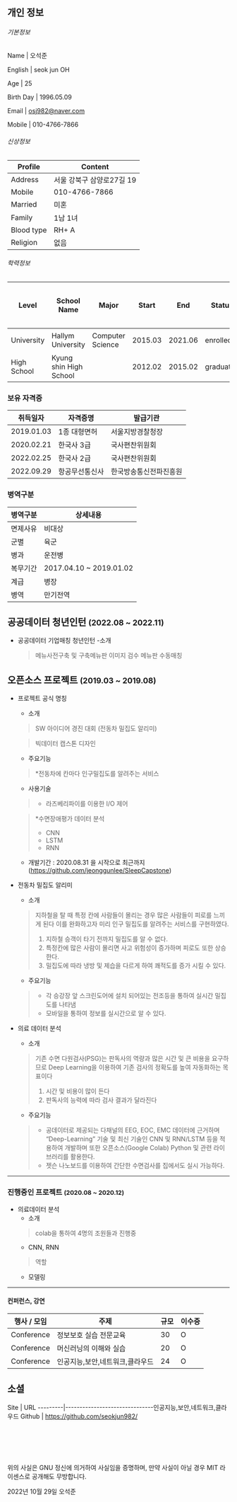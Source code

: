 ## 개인 정보

###### 기본정보  



Name       | 오석준 

English | seok jun OH

Age        | 25 

Birth Day  | 1996.05.09

Email      | osj982@naver.com

Mobile     | 010-4766-7866




###### 신상정보

Profile    | Content
-----------|--------------------------------------
Address    | 서울 강북구 삼양로27길 19
Mobile     | 010-4766-7866
Married    | 미혼
Family     | 1남 1녀
Blood type | RH+ A
Religion   | 없음
  
###### 학력정보

Level       | School Name    | Major            | Start   | End     | Status    | 최종학력
------------|----------------|------------------|---------|---------|-----------|--------
University  | Hallym University  | Computer Science | 2015.03 | 2021.06 | enrolled | 최종
High School | Kyung shin High School |                  | 2012.02 | 2015.02 | graduated |

### 보유 자격증

취득일자    | 자격증명   | 발급기관 
----------- |-----------|---------------------------
2019.01.03    | 1종 대형면허   | 서울지방경찰청장
2020.02.21    | 한국사 3급    | 국사편찬위원회
2022.02.25    | 한국사 2급    | 국사편찬위원회            
2022.09.29    | 항공무선통신사 | 한국방송통신전파진흥원



### 병역구분
병역구분   | 상세내용
-----------|--------------------------------------
면제사유    | 비대상
군별        | 육군
병과        | 운전병   
복무기간    | 2017.04.10 ~ 2019.01.02
계급        | 병장
병역        | 만기전역



## 공공데이터 청년인턴 <small>(2022.08 ~ 2022.11)</small>
* 공공데이터 기업매칭 청년인턴
  -소개
  > 메뉴사전구축 및 구축메뉴판 이미지 검수
  > 메뉴판 수동매칭



## 오픈소스 프로젝트 <small>(2019.03 ~ 2019.08)</small>
* 프로젝트 공식 명칭
  - 소개  
  > SW 아이디어 경진 대회 (전동차 밀집도 알리미)
  
  > 빅데이터 캡스톤 디자인
  - 주요기능  
  > *전동차에 칸마다 인구밀집도를 알려주는 서비스
  - 사용기술    
  > * 라즈베리파이를 이용한 I/O 제어
  
  > *수면장애평가 데이터 분석
  > * CNN
  > * LSTM
  > * RNN  
  
  - 개발기간 : 2020.08.31 을 시작으로 최근까지
  (https://github.com/jeonggunlee/SleepCapstone)
 
  
* 전동차 밀집도 알리미
  - 소개  
  > 지하철을 탈 때 특정 칸에 사람들이 몰리는 경우 많은 사람들이 피로를 느끼게 된다 이를 완화하고자 미리 인구 밀집도를 알려주는 서비스를 구현하였다.    
  > 1. 지하철 승객이 타기 전까지 밀집도를 알 수 없다.   
  > 2. 특정칸에 많은 사람이 몰리면 사고 위험성이 증가하며 피로도 또한 상승한다.   
  > 3. 밀집도에 따라 냉방 및 제습을 다르게 하여 쾌적도를 증가 시킬 수 있다.  
  
  - 주요기능  
  > * 각 승강장 앞 스크린도어에 설치 되어있는 전조등을 통하여 실시간 밀집도를 나타냄
  > * 모바일을 통하여 정보를 실시간으로 알 수 있다.


* 의료 데이터 분석
  - 소개  
  > 기존 수면 다원검사(PSG)는 판독사의 역량과 많은 시간 및 큰 비용을 요구하므로 Deep Learning을 이용하여 기존 검사의 정확도를 높여 자동화하는 목표이다
  > 1. 시간 및 비용이 많이 든다   
  > 2. 판독사의 능력에 따라 검사 결과가 달라진다

  
  - 주요기능  
  > * 공데이터로 제공되는 다채널의 EEG, EOC, EMC 데이터에 근거하며 “Deep-Learning” 기술 및 최신 기술인 CNN 및 RNN/LSTM 등을 적용하여 개발하며 또한 오픈소스(Google Colab) Python 및 관련 라이브러리를 활용한다.
  > * 젯슨 나노보드를 이용하여 간단한 수면검사를 집에서도 실시 가능하다.

---------------------------------------------------------------

### 진행중인 프로젝트 <small>(2020.08 ~ 2020.12)</small>

* 의료데이터 분석
  - 소개  
  > colab을 통하여 4명의 조원들과 진행중  
  - CNN, RNN
  > 역할  
  - 모델링

---------------------

#### 컨퍼런스, 강연
행사 / 모임        |   주제        |  규모   | 이수증
----------------|--------------|--------|----------------------
Conference      | 정보보호 실습 전문교육           | 30    |    O
Conference      | 머신러닝의 이해와 실습           | 20    |    O
Conference      | 인공지능,보안,네트워크,클라우드  | 24    |    O

## 소셜
Site     | URL
---------|-------------------------------인공지능,보안,네트워크,클라우드
Github   | https://github.com/seokjun982/

<br><br>
---
위의 사실은 GNU 정신에 의거하여 사실임을 증명하며, 만약 사실이 아닐 경우 MIT 라이센스로 공개해도 무방합니다.

2022년 10월 29일
오석준

